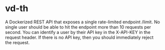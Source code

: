 # vd-th

<!-- SERVER EXPOSES A SINGLE RATE LIMITED ENDPOINT -->

A Dockerized REST API that exposes a single rate-limited endpoint /limit. No single user should be able to hit the endpoint more than 10 requests per second. You can identify a user by their API key in the X-API-KEY in the request header. If there is no API key, then you should immediately reject the request.
